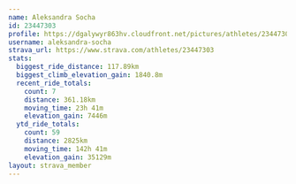 ```yaml
---
name: Aleksandra Socha
id: 23447303
profile: https://dgalywyr863hv.cloudfront.net/pictures/athletes/23447303/14745546/4/large.jpg
username: aleksandra-socha
strava_url: https://www.strava.com/athletes/23447303
stats:
  biggest_ride_distance: 117.89km
  biggest_climb_elevation_gain: 1840.8m
  recent_ride_totals:
    count: 7
    distance: 361.18km
    moving_time: 23h 41m
    elevation_gain: 7446m
  ytd_ride_totals:
    count: 59
    distance: 2825km
    moving_time: 142h 41m
    elevation_gain: 35129m
layout: strava_member
--- 
```

